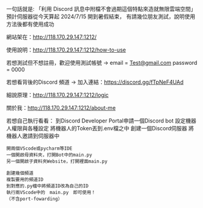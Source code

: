 
一句話就是:
「利用 Discord 訊息中附檔不會過期這個特點來造就無限雲端空間」
預計伺服器從今天算起 2024/7/15 開到暑假結束，
有請幾位朋友測試，說明使用方法後都有使用成功

網站架在：http://118.170.29.147:1212/

使用說明：http://118.170.29.147:1212/how-to-use

若想測試但不想註冊，歡迎使用測試帳號 → 
    email = Test@gmail.com
    password = 0000

若想看背後的Discord 頻道 → 加入連結：https://discord.gg/fTpNeF4UAd


細說原理：http://118.170.29.147:1212/logic

關於我：http://118.170.29.147:1212/about-me




若想自己執行看看：
    到Discord Developer Portal申請一個Discord bot
    設定機器人權限與各種設定
    將機器人的Token丟到.env檔之中
    創建一個Discord伺服器
    將機器人邀請到伺服器中

    開兩個VScode或pycharm等IDE
    一個開啟母資料夾，打開Bot中的main.py
    另一個開啟子資料夾Website，打開裡面main.py

    創建幾個頻道
    複製要用的頻道ID
    到對應的.py檔中將頻道ID改為自己的ID
    執行兩VScode中的　main.py　即可使用！
    （不含port-fowarding）







